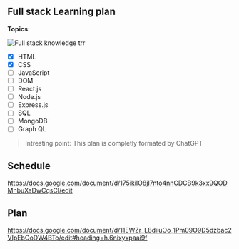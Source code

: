 ## Full stack Learning plan 
**Topics:**

![Full stack knowledge trr](https://qph.cf2.quoracdn.net/main-qimg-9b12403c80803effa0dd4423c496dbd4)

- [x] HTML
- [x] CSS
- [ ] JavaScript
- [ ] DOM
- [ ] React.js
- [ ] Node.js
- [ ] Express.js
- [ ] SQL
- [ ] MongoDB
- [ ] Graph QL
>Intresting point: This plan is completly formated by ChatGPT

## Schedule
https://docs.google.com/document/d/175ikiIO8jI7nto4nnCDCB9k3xx9QODMnbuXaDwCqsCI/edit

## Plan
https://docs.google.com/document/d/11EWZr_L8diiuOo_1Pm09O9D5dzbac2VIpEbOoDW4BTo/edit#heading=h.6nixyxpaai9f

